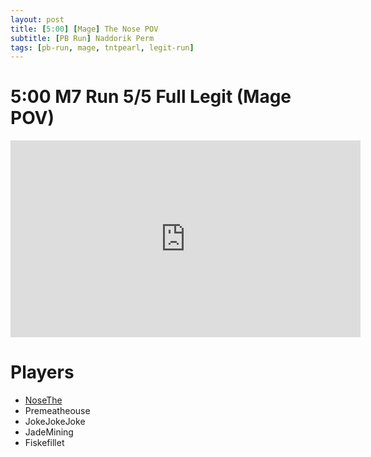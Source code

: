 ```yaml
---
layout: post
title: [5:00] [Mage] The Nose POV
subtitle: [PB Run] Naddorik Perm
tags: [pb-run, mage, tntpearl, legit-run]
---
```


# 5:00 M7 Run 5/5 Full Legit (Mage POV)
<iframe width="560" height="315" src="https://www.youtube.com/embed/5tdw0rdFx5A?si=6eTPa5NKHHjaC1Be" title="YouTube video player" frameborder="0" allow="accelerometer; autoplay; clipboard-write; encrypted-media; gyroscope; picture-in-picture; web-share" referrerpolicy="strict-origin-when-cross-origin" allowfullscreen></iframe>


# Players
- [NoseThe](https://thenose2003.github.io/2025-03-06-NoseThe/)
- Premeatheouse
- JokeJokeJoke
- JadeMining
- Fiskefillet
